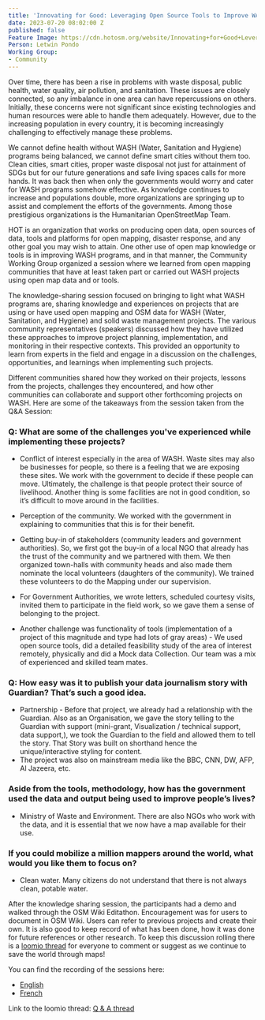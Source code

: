 ```yaml
---
title: 'Innovating for Good: Leveraging Open Source Tools to Improve WASH Programs'
date: 2023-07-20 08:02:00 Z
published: false
Feature Image: https://cdn.hotosm.org/website/Innovating+for+Good+Leveraging+Open+Source+Tools+to+Improve+WASH+Programs+(4).jpg
Person: Letwin Pondo
Working Group:
- Community
---
```


Over time, there has been a rise in problems with waste disposal, public health, water quality, air pollution, and sanitation. These issues are closely connected, so any imbalance in one area can have repercussions on others. Initially, these concerns were not significant since existing technologies and human resources were able to handle them adequately. However, due to the increasing population in every country, it is becoming increasingly challenging to effectively manage these problems.

We cannot define health without WASH (Water, Sanitation and Hygiene) programs being balanced, we cannot define smart cities without them too. Clean cities, smart cities, proper waste disposal not just for attainment of SDGs but for our future generations and safe living spaces calls for more hands. It was back then when only the governments would worry and cater for WASH programs somehow effective. As knowledge continues to increase and populations double, more organizations are springing up to assist and complement the efforts of the governments. Among those prestigious organizations is the Humanitarian OpenStreetMap Team.

HOT is an organization that works on producing open data, open sources of data, tools and platforms for open mapping, disaster response, and any other goal you may wish to attain. One other use of open map knowledge or tools is in improving WASH programs, and in that manner, the Community Working Group organized a session where we learned from open mapping communities that have at least taken part or carried out WASH projects using open map data and or tools.

The knowledge-sharing session focused on bringing to light what WASH programs are, sharing knowledge and experiences on projects that are using or have used open mapping and OSM data for WASH (Water, Sanitation, and Hygiene) and solid waste management projects. The various community representatives (speakers) discussed how they have utilized these approaches to improve project planning, implementation, and monitoring in their respective contexts. This provided an opportunity to learn from experts in the field and engage in a discussion on the challenges, opportunities, and learnings when implementing such projects.

Different communities shared how they worked on their projects, lessons from the projects, challenges they encountered, and how other communities can collaborate and support other forthcoming projects on WASH. Here are some of the takeaways from the session taken from the Q&A Session:

### Q: What are some of the challenges you've experienced while implementing these projects?

* Conflict of interest especially in the area of WASH. Waste sites may also be businesses for people, so there is a feeling that we are exposing these sites. We work with the government to decide if these people can move. Ultimately, the challenge is that people protect their source of livelihood. Another thing is some facilities are not in good condition, so it’s difficult to move around in the facilities.

* Perception of the community. We worked with the government in explaining to communities that this is for their benefit.

* Getting buy-in of stakeholders (community leaders and government authorities). So, we first got the buy-in of a local NGO that already has the trust of the community and we partnered with them. We then organized town-halls with community heads and also made them nominate the local volunteers (daughters of the community). We trained these volunteers to do the Mapping under our supervision.

* For Government Authorities, we wrote letters, scheduled courtesy visits, invited them to participate in the field work, so we gave them a sense of belonging to the project.

* Another challenge was functionality of tools (implementation of a project of this magnitude and type had lots of gray areas) - We used open source tools, did a detailed feasibility study of the area of interest remotely, physically and did a Mock data Collection. Our team was a mix of experienced and skilled team mates.

### Q: How easy was it to publish your data journalism story with Guardian? That’s such a good idea.

* Partnership - Before that project, we already had a relationship with the Guardian. Also as an Organisation, we gave the story telling to the Guardian with support (mini-grant, Visualization / technical support, data support,), we took the Guardian to the field and allowed them to tell the story. That Story was built on shorthand hence the unique/interactive styling for content.
* The project was also on mainstream media like the BBC, CNN, DW, AFP, Al Jazeera, etc.

### Aside from the tools, methodology, how has the government used the data and output being used to improve people’s lives?

* Ministry of Waste and Environment. There are also NGOs who work with the data, and it is essential that we now have a map available for their use.

### If you could mobilize a million mappers around the world, what would you like them to focus on?

* Clean water. Many citizens do not understand that there is not always clean, potable water.
 
After the knowledge sharing session, the participants had a demo and walked through the OSM Wiki Editathon. Encouragement was for users to document in OSM Wiki. Users can refer to previous projects and create their own. It is also good to keep record of what has been done, how it was done for future references or other research. To keep this discussion rolling there is a [loomio thread](https://loomio.hotosm.org/d/tqxuYgKb/questions-and-feedback-wash-webinar) for everyone to comment or suggest as we continue to save the world through maps!
 
You can find the recording of the sessions here:
* [English](https://www.youtube.com/live/5ERu3_XqpiU?feature=share)
* [French](https://www.youtube.com/watch?v=ZytBu17Qm8E)

Link to the loomio thread: [Q & A thread](https://loomio.hotosm.org/d/tqxuYgKb/questions-and-feedback-wash-webinar)